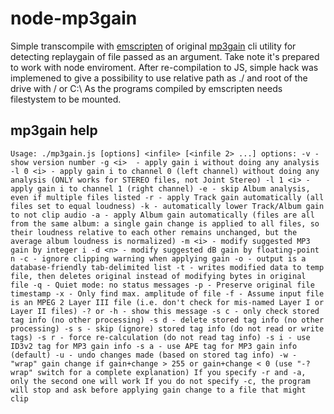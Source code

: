 # node-mp3gain

Simple transcompile with [emscripten](http://kripken.github.io/emscripten-site/) of original [mp3gain](http://mp3gain.sourceforge.net/) cli utility for detecting replaygain of file passed as an argument.
Take note it's prepared to work with node enviroment. After re-compilation to JS, simple hack was implemened to give a possibility to use relative path as ./ and root of the drive with / or C:\ As the programs compiled by emscripten needs filestystem to be mounted.

## mp3gain help
`Usage: ./mp3gain.js [options] <infile> [<infile 2> ...]
options:
        -v - show version number
        -g <i>  - apply gain i without doing any analysis
        -l 0 <i> - apply gain i to channel 0 (left channel)
                  without doing any analysis (ONLY works for STEREO files,
                  not Joint Stereo)
        -l 1 <i> - apply gain i to channel 1 (right channel)
        -e - skip Album analysis, even if multiple files listed
        -r - apply Track gain automatically (all files set to equal loudness)
        -k - automatically lower Track/Album gain to not clip audio
        -a - apply Album gain automatically (files are all from the same
                      album: a single gain change is applied to all files, so
                      their loudness relative to each other remains unchanged,
                      but the average album loudness is normalized)
        -m <i> - modify suggested MP3 gain by integer i
        -d <n> - modify suggested dB gain by floating-point n
        -c - ignore clipping warning when applying gain
        -o - output is a database-friendly tab-delimited list
        -t - writes modified data to temp file, then deletes original
             instead of modifying bytes in original file
        -q - Quiet mode: no status messages
        -p - Preserve original file timestamp
        -x - Only find max. amplitude of file
        -f - Assume input file is an MPEG 2 Layer III file
             (i.e. don't check for mis-named Layer I or Layer II files)
        -? or -h - show this message
        -s c - only check stored tag info (no other processing)
        -s d - delete stored tag info (no other processing)
        -s s - skip (ignore) stored tag info (do not read or write tags)
        -s r - force re-calculation (do not read tag info)
        -s i - use ID3v2 tag for MP3 gain info
        -s a - use APE tag for MP3 gain info (default)
        -u - undo changes made (based on stored tag info)
        -w - "wrap" gain change if gain+change > 255 or gain+change < 0
              (use "-? wrap" switch for a complete explanation)
If you specify -r and -a, only the second one will work
If you do not specify -c, the program will stop and ask before
     applying gain change to a file that might clip`